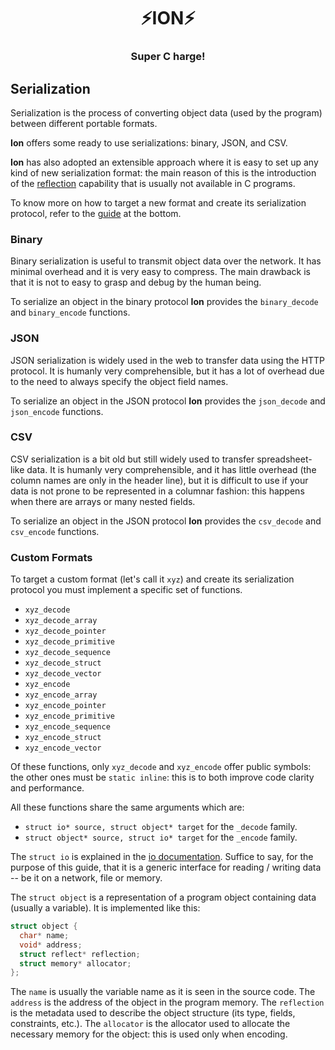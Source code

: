 <div align="center">
  <h1>⚡️ION⚡️</h1>
  <h3>Super C harge!</h3>
</div>

## Serialization

Serialization is the process of converting object data (used by the program) between
different portable formats.

__Ion__ offers some ready to use serializations: binary, JSON, and CSV.

__Ion__ has also adopted an extensible approach where it is easy to set up any kind of
new serialization format: the main reason of this is the introduction of the
[reflection](reflection.md) capability that is usually not available in C programs.

To know more on how to target a new format and create its serialization protocol,
refer to the [guide](#custom-formats) at the bottom.

### Binary

Binary serialization is useful to transmit object data over the network. It has minimal
overhead and it is very easy to compress. The main drawback is that it is not to easy
to grasp and debug by the human being.

To serialize an object in the binary protocol __Ion__ provides the `binary_decode` and
`binary_encode` functions.

### JSON

JSON serialization is widely used in the web to transfer data using the HTTP protocol.
It is humanly very comprehensible, but it has a lot of overhead due to the need to
always specify the object field names.

To serialize an object in the JSON protocol __Ion__ provides the `json_decode` and
`json_encode` functions.

### CSV

CSV serialization is a bit old but still widely used to transfer spreadsheet-like data.
It is humanly very comprehensible, and it has little overhead (the column names are
only in the header line), but it is difficult to use if your data is not prone to
be represented in a columnar fashion: this happens when there are arrays or many
nested fields.

To serialize an object in the JSON protocol __Ion__ provides the `csv_decode` and
`csv_encode` functions.

### Custom Formats

To target a custom format (let's call it `xyz`) and create its serialization protocol
you must implement a specific set of functions.

  - `xyz_decode`
  - `xyz_decode_array`
  - `xyz_decode_pointer`
  - `xyz_decode_primitive`
  - `xyz_decode_sequence`
  - `xyz_decode_struct`
  - `xyz_decode_vector`
  - `xyz_encode`
  - `xyz_encode_array`
  - `xyz_encode_pointer`
  - `xyz_encode_primitive`
  - `xyz_encode_sequence`
  - `xyz_encode_struct`
  - `xyz_encode_vector`

Of these functions, only `xyz_decode` and `xyz_encode` offer public symbols: the other
ones must be `static inline`: this is to both improve code clarity and performance.

All these functions share the same arguments which are:

  - `struct io* source, struct object* target` for the `_decode` family.
  - `struct object* source, struct io* target` for the `_encode` family.

The `struct io` is explained in the [io documentation](io.md). Suffice to say, for the
purpose of this guide, that it is a generic interface for reading / writing data -- be
it on a network, file or memory.

The `struct object` is a representation of a program object containing data (usually
a variable). It is implemented like this:

```c
struct object {
  char* name;
  void* address;
  struct reflect* reflection;
  struct memory* allocator;
};
```

The `name` is usually the variable name as it is seen in the source code. The `address`
is the address of the object in the program memory. The `reflection` is the metadata
used to describe the object structure (its type, fields, constraints, etc.). The
`allocator` is the allocator used to allocate the necessary memory for the object: this
is used only when encoding.
